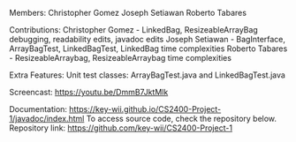 Members:
Christopher Gomez
Joseph Setiawan
Roberto Tabares

Contributions:
Christopher Gomez - LinkedBag, ResizeableArrayBag debugging, readability edits, javadoc edits
Joseph Setiawan - BagInterface, ArrayBagTest, LinkedBagTest, LinkedBag time complexities
Roberto Tabares - ResizeableArraybag, ResizeableArraybag time complexities

Extra Features:
Unit test classes: ArrayBagTest.java and LinkedBagTest.java

Screencast:
https://youtu.be/DmmB7JktMlk

Documentation: https://key-wii.github.io/CS2400-Project-1/javadoc/index.html
To access source code, check the repository below.
Repository link: https://github.com/key-wii/CS2400-Project-1